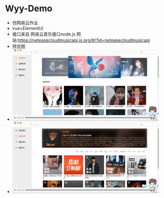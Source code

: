 # Wyy-Demo
* 仿网易云作业
* vue+ElementUI   
* 接口来自 网易云音乐接口node.js 网站:https://neteasecloudmusicapi.js.org/#/?id=neteasecloudmusicapi  
* 预览图
* ![image](https://github.com/tirrger/Wyy-Demo/blob/master/images/1.png)
* ![image](https://github.com/tirrger/Wyy-Demo/blob/master/images/2.png)

